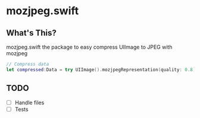 # mozjpeg.swift

## What's This?

mozjpeg.swift the package to easy compress UIImage to JPEG with mozjpeg

```swift
// Compress data
let compressed:Data = try UIImage().mozjpegRepresentation(quality: 0.8)
```

## TODO
- [ ] Handle files
- [ ] Tests

